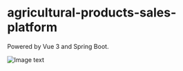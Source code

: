# agricultural-products-sales-platform

Powered by Vue 3 and Spring Boot.

![Image text](https://github.com/feoyang/agricultural-products-sales-platform/blob/fe069b0608743c4e409a33a1fe176b085166dced/client/src/assets/images/preview%20.png)
